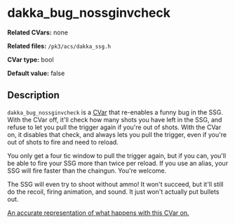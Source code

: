 # dakka\_bug_nossginvcheck

**Related CVars:** none

**Related files:** `/pk3/acs/dakka_ssg.h`

**CVar type:** bool

**Default value:** false

## Description

`dakka_bug_nossginvcheck` is a [CVar](../cvars.md) that re-enables a funny bug
in the SSG. With the CVar off, it'll check how many shots you have left in the
SSG, and refuse to let you pull the trigger again if you're out of shots. With
the CVar on, it disables that check, and always lets you pull the trigger, even
if you're out of shots to fire and need to reload.

You only get a four tic window to pull the trigger again, but if you can, you'll
be able to fire your SSG more than twice per reload. If you use an alias, your
SSG will fire faster than the chaingun. You're welcome.

The SSG will even try to shoot without ammo! It won't succeed, but it'll still
do the recoil, firing animation, and sound. It just won't actually put bullets
out.

[An accurate representation of what happens with this CVar on.](https://my.mixtape.moe/uvtqvp.webm)
